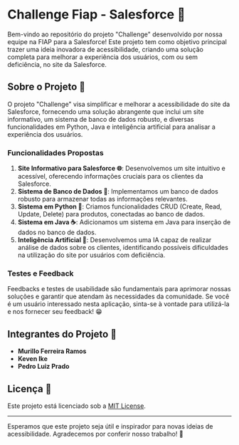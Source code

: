 # Challenge Fiap - Salesforce 🚀

Bem-vindo ao repositório do projeto "Challenge" desenvolvido por nossa equipe na FIAP para a Salesforce! Este projeto tem como objetivo principal trazer uma ideia inovadora de acessibilidade, criando uma solução completa para melhorar a experiência dos usuários, com ou sem deficiência, no site da Salesforce.

## Sobre o Projeto 📖

O projeto "Challenge" visa simplificar e melhorar a acessibilidade do site da Salesforce, fornecendo uma solução abrangente que inclui um site informativo, um sistema de banco de dados robusto, e diversas funcionalidades em Python, Java e inteligência artificial para analisar a experiência dos usuários.

### Funcionalidades Propostas

1. **Site Informativo para Salesforce 🌐**: Desenvolvemos um site intuitivo e acessível, oferecendo informações cruciais para os clientes da Salesforce.
2. **Sistema de Banco de Dados 💾**: Implementamos um banco de dados robusto para armazenar todas as informações relevantes.
3. **Sistema em Python 🐍**: Criamos funcionalidades CRUD (Create, Read, Update, Delete) para produtos, conectadas ao banco de dados.
4. **Sistema em Java ☕**: Adicionamos um sistema em Java para inserção de dados no banco de dados.
5. **Inteligência Artificial 🤖**: Desenvolvemos uma IA capaz de realizar análise de dados sobre os clientes, identificando possíveis dificuldades na utilização do site por usuários com deficiência.

### Testes e Feedback

Feedbacks e testes de usabilidade são fundamentais para aprimorar nossas soluções e garantir que atendam às necessidades da comunidade. Se você é um usuário interessado nesta aplicação, sinta-se à vontade para utilizá-la e nos fornecer seu feedback! 😁

## Integrantes do Projeto 👥

- **Murillo Ferreira Ramos** 
- **Keven Ike**
- **Pedro Luiz Prado**

## Licença 📄

Este projeto está licenciado sob a [MIT License](LICENSE).

---

Esperamos que este projeto seja útil e inspirador para novas ideias de acessibilidade. Agradecemos por conferir nosso trabalho! 🌟
